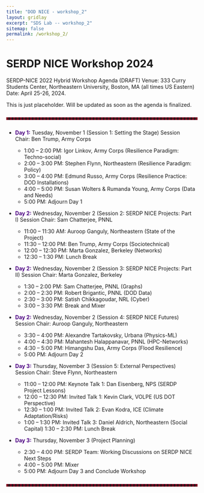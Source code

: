 ```yaml
---
title: "DOD NICE - workshop_2"
layout: gridlay
excerpt: "SDS Lab -- workshop_2"
sitemap: false
permalink: /workshop_2/
---
```

<!-- 
Jump to [US Patents](#us-patents) to see our Patents. -->

# SERDP NICE Workshop 2024

SERDP-NICE 2022 Hybrid Workshop Agenda (DRAFT)
Venue: 333 Curry Students Center, Northeastern University, Boston, MA (all times US Eastern)
Date: April 25-26, 2024.

This is just placeholder. Will be updated as soon as the agenda is finalized. 
<hr style="border: 3px dashed #800020; width: 100%; margin: auto; margin-top: 5%; margin-bottom: 5%">

* <span style="color:#4B0082">**Day 1:**</span> Tuesday, November 1 (Session 1: Setting the Stage)
Session Chair: Ben Trump, Army Corps
  * 1:00 – 2:00 PM: Igor Linkov, Army Corps (Resilience Paradigm: Techno-social)
  * 2:00 – 3:00 PM: Stephen Flynn, Northeastern (Resilience Paradigm: Policy)
  * 3:00 – 4:00 PM: Edmund Russo, Army Corps (Resilience Practice: DOD Installations)
  * 4:00 – 5:00 PM: Susan Wolters & Rumanda Young, Army Corps (Data and Needs)
  * 5:00 PM: Adjourn Day 1


* <span style="color:#4B0082">**Day 2:**</span> Wednesday, November 2 (Session 2: SERDP NICE Projects: Part I)
Session Chair: Sam Chatterjee, PNNL
  * 11:00 – 11:30 AM: Auroop Ganguly, Northeastern (State of the Project)
  * 11:30 – 12:00 PM: Ben Trump, Army Corps (Sociotechnical)
  * 12:00 – 12:30 PM: Marta Gonzalez, Berkeley (Networks)
  * 12:30 – 1:30 PM: Lunch Break

* <span style="color:#4B0082">**Day 2:**</span> Wednesday, November 2 (Session 3: SERDP NICE Projects: Part II)
Session Chair: Marta Gonzalez, Berkeley
  * 1:30 – 2:00 PM: Sam Chatterjee, PNNL (Graphs)
  * 2:00 – 2:30 PM: Robert Brigantic, PNNL (DOD Data)
  * 2:30 – 3:00 PM: Satish Chikkagoudar, NRL (Cyber)
  * 3:00 – 3:30 PM: Break and Mixer
  
* <span style="color:#4B0082">**Day 2:**</span> Wednesday, November 2 (Session 4: SERDP NICE Futures)
Session Chair: Auroop Ganguly, Northeastern
  * 3:30 – 4:00 PM: Alexandre Tartakovsky, Urbana (Physics-ML)
  * 4:00 – 4:30 PM: Mahantesh Halappanavar, PNNL (HPC-Networks)
  * 4:30 – 5:00 PM: Himangshu Das, Army Corps (Flood Resilience)
  * 5:00 PM: Adjourn Day 2

* <span style="color:#4B0082">**Day 3:**</span> Thursday, November 3 (Session 5: External Perspectives)
Session Chair: Steve Flynn, Northeastern
  * 11:00 – 12:00 PM: Keynote Talk 1: Dan Eisenberg, NPS (SERDP Project Lessons)
  * 12:00 – 12:30 PM: Invited Talk 1: Kevin Clark, VOLPE (US DOT Perspective)
  * 12:30 – 1:00 PM: Invited Talk 2: Evan Kodra, ICE (Climate Adaptation/Risks)
  * 1:00 – 1:30 PM: Invited Talk 3: Daniel Aldrich, Northeastern (Social Capital)
1:30 – 2:30 PM: Lunch Break

* <span style="color:#4B0082">**Day 3:**</span> Thursday, November 3 (Project Planning)
  * 2:30 – 4:00 PM: SERDP Team: Working Discussions on SERDP NICE Next Steps
  * 4:00 – 5:00 PM: Mixer
  * 5:00 PM: Adjourn Day 3 and Conclude Workshop

<hr style="border: 3px dashed #800020; width: 100%; margin: auto; margin-top: 5%; margin-bottom: 5%">
